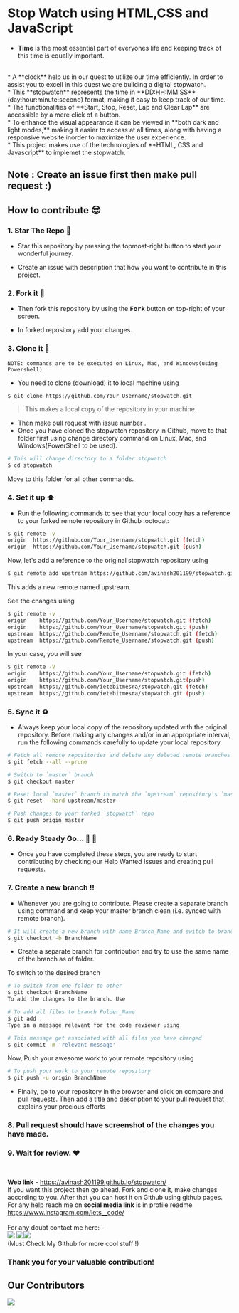 # **Stop Watch using HTML,CSS and JavaScript**

* **Time** is the most essential part of everyones life and keeping track of this time is equally important. 
<br>
* A **clock** help us in our quest to utilize our time efficiently. In order to assist you to excell in this quest we are building a digital stopwatch.
<br>
* This **stopwatch** represents the time in **DD:HH:MM:SS** (day:hour:minute:second) format, making it easy to keep track of our time.
<br>
* The functionalities of **Start, Stop, Reset, Lap and Clear Lap** are accessible by a mere click of a button.
<br>
* To enhance the visual appearance it can be viewed in **both dark and light modes,** making it easier to access at all times, along with having a responsive website inorder to maximize the user experience.
<br> 
* This project makes use of the technologies of **HTML, CSS and Javascript** to implemet the stopwatch.



## **Note : Create an issue first then make pull request :)** 

## **How to contribute 😎**<br>

### **1. Star The Repo :star2:**
* Star this repository by pressing the topmost-right button to start your wonderful journey.
  
* Create an issue with description that how you want to contribute in this project.

### **2. Fork it :fork_and_knife:**
* Then fork this repository by using the <kbd><b>Fork</b></kbd> button on top-right of your screen.

* In forked repository add your changes.
  
### **3. Clone it :busts_in_silhouette:**

`NOTE: commands are to be executed on Linux, Mac, and Windows(using Powershell)`

* You need to clone (download) it to local machine using

```sh
$ git clone https://github.com/Your_Username/stopwatch.git
```

> This makes a local copy of the repository in your machine.
* Then make pull request with issue number .
* Once you have cloned the stopwatch repository in Github, move to that folder first using change directory command on Linux, Mac, and Windows(PowerShell to be used).

```sh
# This will change directory to a folder stopwatch
$ cd stopwatch
```

Move to this folder for all other commands.

### **4. Set it up ⬆️**
* Run the following commands to see that your local copy has a reference to your forked remote repository in Github :octocat:

```sh
$ git remote -v
origin  https://github.com/Your_Username/stopwatch.git (fetch)
origin  https://github.com/Your_Username/stopwatch.git (push)
```

Now, let's add a reference to the original stopwatch repository using

```sh
$ git remote add upstream https://github.com/avinash201199/stopwatch.git
```

This adds a new remote named upstream.

See the changes using

```sh
$ git remote -v
origin    https://github.com/Your_Username/stopwatch.git (fetch)
origin    https://github.com/Your_Username/stopwatch.git (push)
upstream  https://github.com/Remote_Username/stopwatch.git (fetch)
upstream  https://github.com/Remote_Username/stopwatch.git (push)
```
In your case, you will see

```sh
$ git remote -V
origin    https://github.com/Your_Username/stopwatch.git (fetch)
origin    https://github.com/Your_Username/stopwatch.git(push)
upstream  https://github.com/ietebitmesra/stopwatch.git (fetch)
upstream  https://github.com/ietebitmesra/stopwatch.git (push)
```

### **5. Sync it ♻️**
* Always keep your local copy of the repository updated with the original repository. Before making any changes and/or in an appropriate interval, run the following commands carefully to update your local repository.

```sh
# Fetch all remote repositories and delete any deleted remote branches```
$ git fetch --all --prune
```

```sh
# Switch to `master` branch
$ git checkout master
```

```sh
# Reset local `master` branch to match the `upstream` repository's `master` branch
$ git reset --hard upstream/master
```

```sh
# Push changes to your forked `stopwatch` repo
$ git push origin master
```

### **6. Ready Steady Go... 🐢 🐇**
* Once you have completed these steps, you are ready to start contributing by checking our Help Wanted Issues and creating pull requests.

### **7. Create a new branch ‼️**
* Whenever you are going to contribute. Please create a separate branch using command and keep your master branch clean (i.e. synced with remote branch).

```sh
# It will create a new branch with name Branch_Name and switch to branch Folder_Name
$ git checkout -b BranchName
```

* Create a separate branch for contribution and try to use the same name of the branch as of folder.

To switch to the desired branch

```sh
# To switch from one folder to other
$ git checkout BranchName
To add the changes to the branch. Use
```

```sh
# To add all files to branch Folder_Name
$ git add .
Type in a message relevant for the code reviewer using
```

```sh
# This message get associated with all files you have changed
$ git commit -m 'relevant message'
```

Now, Push your awesome work to your remote repository using

```sh
# To push your work to your remote repository
$ git push -u origin BranchName
```

* Finally, go to your repository in the browser and click on compare and pull requests. Then add a title and description to your pull request that explains your precious efforts

### **8. Pull request should have screenshot of the changes you have made.**

### **9. Wait for review. :heart:**

<br>

**Web link** - https://avinash201199.github.io/stopwatch/
<br>
If you want this project then go ahead. Fork and clone it, make changes according to you. After that you can host it on Github using github pages.
For any help reach me on **social media link** is in profile readme. https://www.instagram.com/lets__code/
<br><br>
For any doubt contact me here: - <br>
[<img src="https://img.icons8.com/color/50/000000/instagram-new--v2.png"/>](https://www.instagram.com/lets__code/) [<img src="https://img.icons8.com/color/48/000000/github--v3.png"/>](https://github.com/avinash201199)[<img src="https://img.icons8.com/color/48/000000/linkedin.png"/>](https://www.linkedin.com/in/avinash-singh-071b79175/)
<br>(Must Check My Github for more cool stuff !)<br>

### Thank you for your valuable contribution!


## Our Contributors

<a href="https://github.com/avinash201199/stopwatch/graphs/contributors">
  <img src="https://contrib.rocks/image?repo=avinash201199/stopwatch" />
</a>

